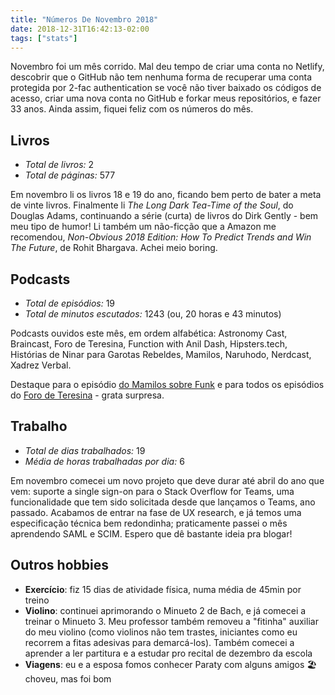 ```yaml
---
title: "Números De Novembro 2018"
date: 2018-12-31T16:42:13-02:00
tags: ["stats"]
---
```


Novembro foi um mês corrido. Mal deu tempo de criar uma conta no Netlify, descobrir que o GitHub não tem nenhuma forma de recuperar uma conta protegida por 2-fac authentication se você não tiver baixado os códigos de acesso, criar uma nova conta no GitHub e forkar meus repositórios, e fazer 33 anos. Ainda assim, fiquei feliz com os números do mês.

## Livros
- *Total de livros:* 2
- *Total de páginas:* 577

Em novembro li os livros 18 e 19 do ano, ficando bem perto de bater a meta de vinte livros. Finalmente li *The Long Dark Tea-Time of the Soul*, do Douglas Adams, continuando a série (curta) de livros do Dirk Gently - bem meu tipo de humor! Li também um não-ficção que a Amazon me recomendou, *Non-Obvious 2018 Edition: How To Predict Trends and Win The Future*, de Rohit Bhargava. Achei meio boring.

## Podcasts
- *Total de episódios:* 19
- *Total de minutos escutados:* 1243 (ou, 20 horas e 43 minutos)

Podcasts ouvidos este mês, em ordem alfabética: Astronomy Cast, Braincast, Foro de Teresina, Function with Anil Dash, Hipsters.tech, Histórias de Ninar para Garotas Rebeldes, Mamilos, Naruhodo, Nerdcast, Xadrez Verbal.

Destaque para o episódio [do Mamilos sobre Funk](https://www.b9.com.br/99334/mamilos-170-vou-passar-cerol-na-mao/) e para todos os episódios do [Foro de Teresina](https://piaui.folha.uol.com.br/radio-piaui/foro-de-teresina/) - grata surpresa.

## Trabalho
- *Total de dias trabalhados:* 19
- *Média de horas trabalhadas por dia:* 6

Em novembro comecei um novo projeto que deve durar até abril do ano que vem: suporte a single sign-on para o Stack Overflow for Teams, uma funcionalidade que tem sido solicitada desde que lançamos o Teams, ano passado. Acabamos de entrar na fase de UX research, e já temos uma especificação técnica bem redondinha; praticamente passei o mês aprendendo SAML e SCIM. Espero que dê bastante ideia pra blogar!

## Outros hobbies
- **Exercício**: fiz 15 dias de atividade física, numa média de 45min por treino
- **Violino**: continuei aprimorando o Minueto 2 de Bach, e já comecei a treinar o Minueto 3. Meu professor também removeu a "fitinha" auxiliar do meu violino (como violinos não tem trastes, iniciantes como eu recorrem a fitas adesivas para demarcá-los). Também comecei a aprender a ler partitura e a estudar pro recital de dezembro da escola
- **Viagens**: eu e a esposa fomos conhecer Paraty com alguns amigos 🏖 choveu, mas foi bom